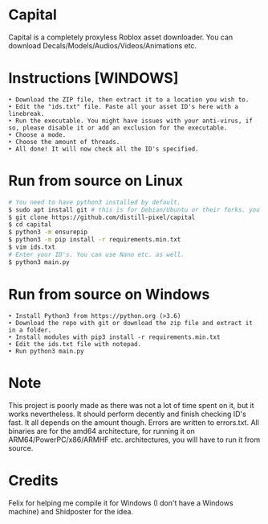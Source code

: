 # Capital
Capital is a completely proxyless Roblox asset downloader. You can download Decals/Models/Audios/Videos/Animations etc.
# Instructions [WINDOWS]
```
‣ Download the ZIP file, then extract it to a location you wish to.
‣ Edit the "ids.txt" file. Paste all your asset ID's here with a linebreak.
‣ Run the executable. You might have issues with your anti-virus, if so, please disable it or add an exclusion for the executable.
‣ Choose a mode.
‣ Choose the amount of threads.
‣ All done! It will now check all the ID's specified.
```
# Run from source on Linux
```bash
# You need to have python3 installed by default.
$ sudo apt install git # this is for Debian/Ubuntu or their forks. you may have to use pacman etc. for other distro's.
$ git clone https://github.com/distill-pixel/capital
$ cd capital
$ python3 -m ensurepip
$ python3 -m pip install -r requirements.min.txt
$ vim ids.txt
# Enter your ID's. You can use Nano etc. as well.
$ python3 main.py
```
# Run from source on Windows
```
‣ Install Python3 from https://python.org (>3.6)
‣ Download the repo with git or download the zip file and extract it in a folder.
‣ Install modules with pip3 install -r requirements.min.txt
‣ Edit the ids.txt file with notepad.
‣ Run python3 main.py
```
# Note
This project is poorly made as there was not a lot of time spent on it, but it works nevertheless. It should perform decently and finish checking ID's fast. It all depends on the amount though. Errors are written to errors.txt. All binaries are for the amd64 architecture, for running it on ARM64/PowerPC/x86/ARMHF etc. architectures, you will have to run it from source.
# Credits
Felix for helping me compile it for Windows (I don't have a Windows machine) and Shidposter for the idea.
